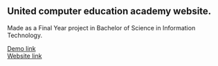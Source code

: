 <h2>United computer education academy website.</h2>
<p>Made as a Final Year project in Bachelor of Science in Information Technology.</p>
<a href="https://sahilit.github.io/United-Computer-Education-Academy/">Demo link</a><br>
<a href="http://unitedcomputereducation.com/" target="_blank">Website link</a>
